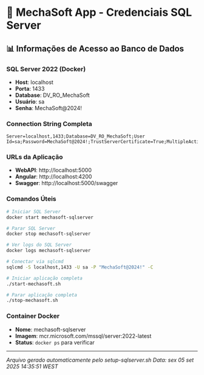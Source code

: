 # 🔐 MechaSoft App - Credenciais SQL Server

## 📊 Informações de Acesso ao Banco de Dados

### SQL Server 2022 (Docker)
- **Host**: localhost
- **Porta**: 1433
- **Database**: DV_RO_MechaSoft
- **Usuário**: sa
- **Senha**: MechaSoft@2024!

### Connection String Completa
```
Server=localhost,1433;Database=DV_RO_MechaSoft;User Id=sa;Password=MechaSoft@2024!;TrustServerCertificate=True;MultipleActiveResultSets=true
```

### URLs da Aplicação
- **WebAPI**: http://localhost:5000
- **Angular**: http://localhost:4200
- **Swagger**: http://localhost:5000/swagger

### Comandos Úteis
```bash
# Iniciar SQL Server
docker start mechasoft-sqlserver

# Parar SQL Server
docker stop mechasoft-sqlserver

# Ver logs do SQL Server
docker logs mechasoft-sqlserver

# Conectar via sqlcmd
sqlcmd -S localhost,1433 -U sa -P "MechaSoft@2024!" -C

# Iniciar aplicação completa
./start-mechasoft.sh

# Parar aplicação completa
./stop-mechasoft.sh
```

### Container Docker
- **Nome**: mechasoft-sqlserver
- **Imagem**: mcr.microsoft.com/mssql/server:2022-latest
- **Status**: `docker ps` para verificar

---
*Arquivo gerado automaticamente pelo setup-sqlserver.sh*
*Data: sex 05 set 2025 14:35:51 WEST*
